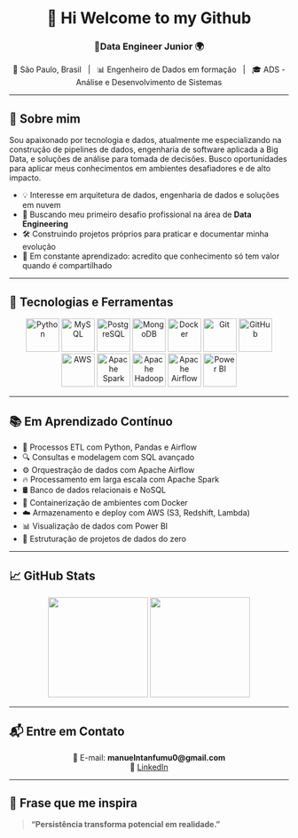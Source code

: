 <h1 align="center">👋 Hi Welcome to my Github </h1>
<h3 align="center">🎯Data Engineer Junior 🌍</h3>

<p align="center">
  📍 São Paulo, Brasil &nbsp;&nbsp;|&nbsp;&nbsp; 📊 Engenheiro de Dados em formação &nbsp;&nbsp;|&nbsp;&nbsp; 🎓 ADS - Análise e Desenvolvimento de Sistemas
</p>

---

## 📌 Sobre mim

Sou apaixonado por tecnologia e dados, atualmente me especializando na construção de pipelines de dados, engenharia de software aplicada a Big Data, e soluções de análise para tomada de decisões. Busco oportunidades para aplicar meus conhecimentos em ambientes desafiadores e de alto impacto.

- 💡 Interesse em arquitetura de dados, engenharia de dados e soluções em nuvem  
- 💼 Buscando meu primeiro desafio profissional na área de **Data Engineering**  
- 🛠️ Construindo projetos próprios para praticar e documentar minha evolução  
- 📖 Em constante aprendizado: acredito que conhecimento só tem valor quando é compartilhado

---

## 🚀 Tecnologias e Ferramentas

<p align="center">
  <img src="https://cdn.jsdelivr.net/gh/devicons/devicon/icons/python/python-original-wordmark.svg" height="60" alt="Python" />
  <img src="https://cdn.jsdelivr.net/gh/devicons/devicon/icons/mysql/mysql-original-wordmark.svg" height="60" alt="MySQL" />
  <img src="https://cdn.jsdelivr.net/gh/devicons/devicon/icons/postgresql/postgresql-original-wordmark.svg" height="60" alt="PostgreSQL" />
  <img src="https://cdn.jsdelivr.net/gh/devicons/devicon/icons/mongodb/mongodb-original-wordmark.svg" height="60" alt="MongoDB" />
  <img src="https://cdn.jsdelivr.net/gh/devicons/devicon/icons/docker/docker-original-wordmark.svg" height="60" alt="Docker" />
  <img src="https://cdn.jsdelivr.net/gh/devicons/devicon/icons/git/git-original-wordmark.svg" height="60" alt="Git" />
  <img src="https://cdn.jsdelivr.net/gh/devicons/devicon/icons/github/github-original-wordmark.svg" height="60" alt="GitHub" />
  <img src="https://cdn.jsdelivr.net/gh/devicons/devicon/icons/amazonwebservices/amazonwebservices-original-wordmark.svg" height="60" alt="AWS" />
  <img src="https://upload.wikimedia.org/wikipedia/commons/f/f3/Apache_Spark_logo.svg" height="60" alt="Apache Spark" />
  <img src="https://upload.wikimedia.org/wikipedia/commons/0/0e/Hadoop_logo.svg" height="60" alt="Apache Hadoop" />
  <img src="https://upload.wikimedia.org/wikipedia/commons/d/de/AirflowLogo.png" height="60" alt="Apache Airflow" />
  <img src="https://img.icons8.com/color/96/000000/power-bi.png" height="60" alt="Power BI" />
</p>

---

## 📚 Em Aprendizado Contínuo

- 🔄 Processos ETL com Python, Pandas e Airflow  
- 🔍 Consultas e modelagem com SQL avançado  
- ⚙️ Orquestração de dados com Apache Airflow  
- 🔥 Processamento em larga escala com Apache Spark  
- 🛢️ Banco de dados relacionais e NoSQL  
- 🐳 Containerização de ambientes com Docker  
- ☁️ Armazenamento e deploy com AWS (S3, Redshift, Lambda)  
- 📊 Visualização de dados com Power BI  
- 🧠 Estruturação de projetos de dados do zero

---


## 📈 GitHub Stats

<div align="center">
  <img height="180em" src="https://github-readme-stats.vercel.app/api?username=manntanfumu0&show_icons=true&theme=radical"/>
  <img height="180em" src="https://github-readme-stats.vercel.app/api/top-langs/?username=manntanfumu0&layout=compact&theme=radical"/>
</div>

---

## 📬 Entre em Contato

<p align="center">
  📧 E-mail: <strong>manuelntanfumu0@gmail.com</strong> <br>
  💼 <a href="https://www.linkedin.com/in/manuel-filipe-ntanfumu-384612292" target="_blank">LinkedIn</a>
</p>

---

## 💬 Frase que me inspira

> **“Persistência transforma potencial em realidade.”**
